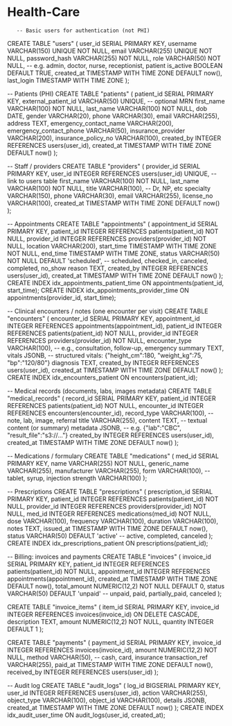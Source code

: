 # Health-Care
       -- Basic users for authentication (not PHI)
CREATE TABLE "users" (
  user_id SERIAL PRIMARY KEY,
  username VARCHAR(150) UNIQUE NOT NULL,
  email VARCHAR(255) UNIQUE NOT NULL,
  password_hash VARCHAR(255) NOT NULL,
  role VARCHAR(50) NOT NULL, -- e.g. admin, doctor, nurse, receptionist, patient
  is_active BOOLEAN DEFAULT TRUE,
  created_at TIMESTAMP WITH TIME ZONE DEFAULT now(),
  last_login TIMESTAMP WITH TIME ZONE
);

-- Patients (PHI)
CREATE TABLE "patients" (
  patient_id SERIAL PRIMARY KEY,
  external_patient_id VARCHAR(50) UNIQUE, -- optional MRN
  first_name VARCHAR(100) NOT NULL,
  last_name VARCHAR(100) NOT NULL,
  dob DATE,
  gender VARCHAR(20),
  phone VARCHAR(30),
  email VARCHAR(255),
  address TEXT,
  emergency_contact_name VARCHAR(200),
  emergency_contact_phone VARCHAR(50),
  insurance_provider VARCHAR(200),
  insurance_policy_no VARCHAR(100),
  created_by INTEGER REFERENCES users(user_id),
  created_at TIMESTAMP WITH TIME ZONE DEFAULT now()
);

-- Staff / providers
CREATE TABLE "providers" (
  provider_id SERIAL PRIMARY KEY,
  user_id INTEGER REFERENCES users(user_id) UNIQUE, -- link to users table
  first_name VARCHAR(100) NOT NULL,
  last_name VARCHAR(100) NOT NULL,
  title VARCHAR(100), -- Dr, NP, etc
  specialty VARCHAR(150),
  phone VARCHAR(30),
  email VARCHAR(255),
  license_no VARCHAR(100),
  created_at TIMESTAMP WITH TIME ZONE DEFAULT now()
);

-- Appointments
CREATE TABLE "appointments" (
  appointment_id SERIAL PRIMARY KEY,
  patient_id INTEGER REFERENCES patients(patient_id) NOT NULL,
  provider_id INTEGER REFERENCES providers(provider_id) NOT NULL,
  location VARCHAR(200),
  start_time TIMESTAMP WITH TIME ZONE NOT NULL,
  end_time TIMESTAMP WITH TIME ZONE,
  status VARCHAR(50) NOT NULL DEFAULT 'scheduled', -- scheduled, checked_in, canceled, completed, no_show
  reason TEXT,
  created_by INTEGER REFERENCES users(user_id),
  created_at TIMESTAMP WITH TIME ZONE DEFAULT now()
);
CREATE INDEX idx_appointments_patient_time ON appointments(patient_id, start_time);
CREATE INDEX idx_appointments_provider_time ON appointments(provider_id, start_time);

-- Clinical encounters / notes (one encounter per visit)
CREATE TABLE "encounters" (
  encounter_id SERIAL PRIMARY KEY,
  appointment_id INTEGER REFERENCES appointments(appointment_id),
  patient_id INTEGER REFERENCES patients(patient_id) NOT NULL,
  provider_id INTEGER REFERENCES providers(provider_id) NOT NULL,
  encounter_type VARCHAR(100), -- e.g., consultation, follow-up, emergency
  summary TEXT,
  vitals JSONB, -- structured vitals: {"height_cm":180, "weight_kg":75, "bp":"120/80"}
  diagnosis TEXT,
  created_by INTEGER REFERENCES users(user_id),
  created_at TIMESTAMP WITH TIME ZONE DEFAULT now()
);
CREATE INDEX idx_encounters_patient ON encounters(patient_id);

-- Medical records (documents, labs, images metadata)
CREATE TABLE "medical_records" (
  record_id SERIAL PRIMARY KEY,
  patient_id INTEGER REFERENCES patients(patient_id) NOT NULL,
  encounter_id INTEGER REFERENCES encounters(encounter_id),
  record_type VARCHAR(100), -- note, lab, image, referral
  title VARCHAR(255),
  content TEXT, -- textual content (or summary)
  metadata JSONB, -- e.g. {"lab":"CBC", "result_file":"s3://..."}
  created_by INTEGER REFERENCES users(user_id),
  created_at TIMESTAMP WITH TIME ZONE DEFAULT now()
);

-- Medications / formulary
CREATE TABLE "medications" (
  med_id SERIAL PRIMARY KEY,
  name VARCHAR(255) NOT NULL,
  generic_name VARCHAR(255),
  manufacturer VARCHAR(255),
  form VARCHAR(100), -- tablet, syrup, injection
  strength VARCHAR(100)
);

-- Prescriptions
CREATE TABLE "prescriptions" (
  prescription_id SERIAL PRIMARY KEY,
  patient_id INTEGER REFERENCES patients(patient_id) NOT NULL,
  provider_id INTEGER REFERENCES providers(provider_id) NOT NULL,
  med_id INTEGER REFERENCES medications(med_id) NOT NULL,
  dose VARCHAR(100),
  frequency VARCHAR(100),
  duration VARCHAR(100),
  notes TEXT,
  issued_at TIMESTAMP WITH TIME ZONE DEFAULT now(),
  status VARCHAR(50) DEFAULT 'active' -- active, completed, canceled
);
CREATE INDEX idx_prescriptions_patient ON prescriptions(patient_id);

-- Billing: invoices and payments
CREATE TABLE "invoices" (
  invoice_id SERIAL PRIMARY KEY,
  patient_id INTEGER REFERENCES patients(patient_id) NOT NULL,
  appointment_id INTEGER REFERENCES appointments(appointment_id),
  created_at TIMESTAMP WITH TIME ZONE DEFAULT now(),
  total_amount NUMERIC(12,2) NOT NULL DEFAULT 0,
  status VARCHAR(50) DEFAULT 'unpaid' -- unpaid, paid, partially_paid, canceled
);

CREATE TABLE "invoice_items" (
  item_id SERIAL PRIMARY KEY,
  invoice_id INTEGER REFERENCES invoices(invoice_id) ON DELETE CASCADE,
  description TEXT,
  amount NUMERIC(12,2) NOT NULL,
  quantity INTEGER DEFAULT 1
);

CREATE TABLE "payments" (
  payment_id SERIAL PRIMARY KEY,
  invoice_id INTEGER REFERENCES invoices(invoice_id),
  amount NUMERIC(12,2) NOT NULL,
  method VARCHAR(50), -- cash, card, insurance
  transaction_ref VARCHAR(255),
  paid_at TIMESTAMP WITH TIME ZONE DEFAULT now(),
  received_by INTEGER REFERENCES users(user_id)
);

-- Audit log
CREATE TABLE "audit_logs" (
  log_id BIGSERIAL PRIMARY KEY,
  user_id INTEGER REFERENCES users(user_id),
  action VARCHAR(255),
  object_type VARCHAR(100),
  object_id VARCHAR(100),
  details JSONB,
  created_at TIMESTAMP WITH TIME ZONE DEFAULT now()
);
CREATE INDEX idx_audit_user_time ON audit_logs(user_id, created_at);

